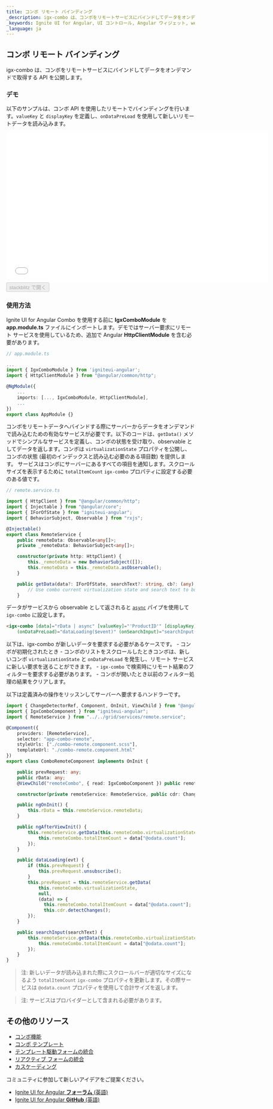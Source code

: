 ```yaml
---
title: コンボ リモート バインディング
_description: igx-combo は、コンボをリモートサービスにバインドしてデータをオンデマンドで取得する API を公開します。
_keywords: Ignite UI for Angular, UI コントロール, Angular ウィジェット, web ウィジェット, UI ウィジェット, Angular, ネイティブ Angular コンポーネント スイート, ネイティブ Angular コントロール, ネイティブ Angular コンポーネント ライブラリ, Angular Combo コンポーネント, Angular Combo コントロール, Angular Combo リモート バインディング
_language: ja
---
```


## コンボ リモート バインディング
<p class="highlight">
igx-combo は、コンボをリモートサービスにバインドしてデータをオンデマンドで取得する API を公開します。
</p>
<div class="divider"></div>

### デモ
以下のサンプルは、コンボ API を使用したリモートでバインディングを行います。`valueKey` と `displayKey` を定義し、`onDataPreLoad` を使用して新しいリモートデータを読み込みます。
<div class="sample-container loading" style="height: 400px;">
    <iframe id="combo-remote-sample" frameborder="0" seamless width="700px" height="100%" src="{environment:demosBaseUrl}/combo-remote" onload="onSampleIframeContentLoaded(this);"></iframe>
</div>
<div>
    <button data-localize="stackblitz" disabled class="stackblitz-btn" data-iframe-id="combo-remote-sample" data-demos-base-url="{environment:demosBaseUrl}">stackblitz で開く</button>
</div>

### 使用方法
Ignite UI for Angular Combo を使用する前に **IgxComboModule** を **app.module.ts** ファイルにインポートします。デモではサーバー要求にリモート サービスを使用しているため、追加で Angular **HttpClientModule** を含む必要があります。

```typescript
// app.module.ts

...
import { IgxComboModule } from 'igniteui-angular';
import { HttpClientModule } from "@angular/common/http";

@NgModule({
    ...
    imports: [..., IgxComboModule, HttpClientModule],
    ...
})
export class AppModule {}
```

コンボをリモートデータへバインドする際にサーバーからデータをオンデマンドで読み込むための有効なサービスが必要です。以下のコードは、`getData()` メソッドでシンプルなサービスを定義し、コンボの状態を受け取り、observable としてデータを返します。コンボは `virtualizationState` プロパティを公開し、コンボの状態 (最初のインデックスと読み込む必要のある項目数) を提供します。
サービスはコンボにサーバーにあるすべての項目を通知します。スクロールサイズを表示するために `totalItemCount` `igx-combo` プロパティに設定する必要のある値です。

```typescript
// remote.service.ts

import { HttpClient } from "@angular/common/http";
import { Injectable } from "@angular/core";
import { IForOfState } from "igniteui-angular";
import { BehaviorSubject, Observable } from "rxjs";

@Injectable()
export class RemoteService {
    public remoteData: Observable<any[]>;
    private _remoteData: BehaviorSubject<any[]>;

    constructor(private http: HttpClient) {
        this._remoteData = new BehaviorSubject([]);
        this.remoteData = this._remoteData.asObservable();
    }

    public getData(data?: IForOfState, searchText?: string, cb?: (any) => void): any {
        // Use combo current virtualization state and search text to build URL and request the new data.
    }
```

データがサービスから observable として返されると [`async`](https://angular.io/api/common/AsyncPipe) パイプを使用して `igx-combo` に設定します。

```html
<igx-combo [data]="rData | async" [valueKey]="'ProductID'" [displayKey]="'ProductName'" 
    (onDataPreLoad)="dataLoading($event)" (onSearchInput)="searchInput($event)" (onOpening)="searchInput('')"></igx-combo>
```
以下は、igx-combo が新しいデータを要求する必要があるケースです。
    - コンボが初期化されたとき
    - コンボのリストをスクロールしたときコンボは、新しいコンボ `virtualizationState` と `onDataPreLoad` を発生し、リモート サービスに新しい要求を送ることができます。
    - `igx-combo` で検索時にリモート結果のフィルターを要求する必要があります。
    - コンボが開いたとき以前のフィルター処理の結果をクリアします。

以下は定義済みの操作をリッスンしてサーバーへ要求するハンドラーです。

```typescript
import { ChangeDetectorRef, Component, OnInit, ViewChild } from "@angular/core";
import { IgxComboComponent } from "igniteui-angular";
import { RemoteService } from "../../grid/services/remote.service";

@Component({
    providers: [RemoteService],
    selector: "app-combo-remote",
    styleUrls: ["./combo-remote.component.scss"],
    templateUrl: "./combo-remote.component.html"
})
export class ComboRemoteComponent implements OnInit {

    public prevRequest: any;
    public rData: any;
    @ViewChild("remoteCombo", { read: IgxComboComponent }) public remoteCombo: IgxComboComponent;

    constructor(private remoteService: RemoteService, public cdr: ChangeDetectorRef) { }

    public ngOnInit() {
        this.rData = this.remoteService.remoteData;
    }

    public ngAfterViewInit() {
        this.remoteService.getData(this.remoteCombo.virtualizationState, null, (data) => {
            this.remoteCombo.totalItemCount = data["@odata.count"];
        });
    }

    public dataLoading(evt) {
        if (this.prevRequest) {
            this.prevRequest.unsubscribe();
        }
        this.prevRequest = this.remoteService.getData(
            this.remoteCombo.virtualizationState,
            null,
            (data) => {
              this.remoteCombo.totalItemCount = data["@odata.count"];
              this.cdr.detectChanges();
        });
    }

    public searchInput(searchText) {
        this.remoteService.getData(this.remoteCombo.virtualizationState, searchText, (data) => {
            this.remoteCombo.totalItemCount = data["@odata.count"];
        });
    }
}
```

> 注: 新しいデータが読み込まれた際にスクロールバーが適切なサイズになるよう `totalItemCount` `igx-combo` プロパティを更新します。その際サービスは `@odata.count` プロパティを使用して合計サイズを返します。

> 注: サービスはプロバイダーとして含まれる必要があります。

## その他のリソース
<div class="divider--half"></div>

* [コンボ機能](combo_features.md)
* [コンボ テンプレート](combo_templates.md)
* [テンプレート駆動フォームの統合](input_group.md)
* [リアクティブ フォームの統合](input_group_reactive_forms.md)
* [カスケーディング](combo_cascading.md)

コミュニティに参加して新しいアイデアをご提案ください。

* [Ignite UI for Angular **フォーラム** (英語)](https://www.infragistics.com/community/forums/f/ignite-ui-for-angular)
* [Ignite UI for Angular **GitHub** (英語)](https://github.com/IgniteUI/igniteui-angular)
